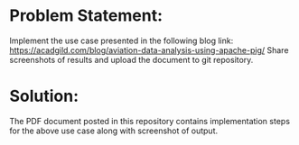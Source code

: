 # Problem Statement:

Implement the use case presented in the following blog link:
https://acadgild.com/blog/aviation-data-analysis-using-apache-pig/
Share screenshots of results and upload the document to git repository.

# Solution:

The PDF document posted in this repository contains implementation steps for the above use case along with screenshot of output.
